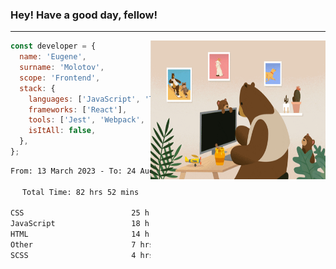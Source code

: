 ### Hey! Have a good day, fellow!
---
<img align='right' alt='GIF' vertical-align='center' src='./src/giphy.gif' width='280px' height='222px'/>

```javascript
const developer = {
  name: 'Eugene',
  surname: 'Molotov',
  scope: 'Frontend',
  stack: {
    languages: ['JavaScript', 'TypeScript'],
    frameworks: ['React'],
    tools: ['Jest', 'Webpack', 'Sass'],
    isItAll: false,
  },
};
```

<div align="center">
<!--START_SECTION:waka-->

```txt
From: 13 March 2023 - To: 24 August 2023

Total Time: 82 hrs 52 mins

CSS                        25 hrs 1 min    ✎✎✎✎✎✎✎✎.................   30.20 %
JavaScript                 18 hrs 36 mins  ✎✎✎✎✎✎...................   22.46 %
HTML                       14 hrs 35 mins  ✎✎✎✎.....................   17.60 %
Other                      7 hrs 3 mins    ✎✎.......................   08.52 %
SCSS                       4 hrs 56 mins   ✎........................   05.96 %
```

<!--END_SECTION:waka-->

